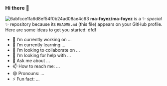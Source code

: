 ### Hi there 👋
![6abfcce1fa6d8ef54f0b24ad08ae4c93](https://user-images.githubusercontent.com/67279274/97464270-e4283480-196a-11eb-958e-c56fe792d9cc.jpg)
**ma-foyez/ma-foyez** is a ✨ _special_ ✨ repository because its `README.md` (this file) appears on your GitHub profile.
Here are some ideas to get you started:
dfdf
- 🔭 I’m currently working on ...
- 🌱 I’m currently learning ...
- 👯 I’m looking to collaborate on ...
- 🤔 I’m looking for help with ...
- 💬 Ask me about ...
- 📫 How to reach me: ...
- 😄 Pronouns: ...
- ⚡ Fun fact: ...
